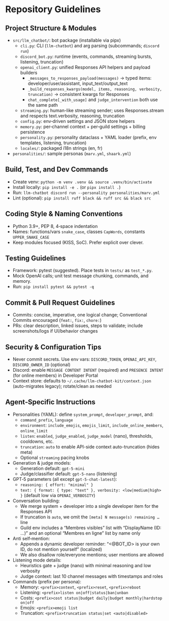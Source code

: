 # Repository Guidelines

## Project Structure & Modules
- `src/llm_chatbot/`: bot package (installable via pipx)
  - `cli.py`: CLI (`llm-chatbot`) and arg parsing (subcommands; `discord run`)
  - `discord_bot.py`: runtime (events, commands, streaming bursts, listening, truncation)
  - `openai_client.py`: unified Responses API helpers and payload builders
    - `_messages_to_responses_payload(messages)` → typed items: developer/user/assistant, input_text/output_text
    - `_build_responses_kwargs(model, items, reasoning, verbosity, truncation)` → consistent kwargs for Responses
    - `chat_complete[_with_usage]` and `judge_intervention` both use the same path
  - `streaming.py`: human-like streaming sender; uses Responses.stream and respects text.verbosity, reasoning, truncation
  - `config.py`: env‑driven settings and JSON store helpers
  - `memory.py`: per‑channel context + per‑guild settings + billing persistence
  - `personality.py`: personality dataclass + YAML loader (prefix, env templates, listening, truncation)
  - `locales/`: packaged i18n strings (en, fr)
- `personalities/`: sample personas (`marv.yml`, `shaark.yml`)

## Build, Test, and Dev Commands
- Create venv: `python -m venv .venv && source .venv/bin/activate`
- Install locally: `pip install -e .` (or `pipx install .`)
- Run: `llm-chatbot discord run --personality personalities/marv.yml`
- Lint (optional): `pip install ruff black && ruff src && black src`

## Coding Style & Naming Conventions
- Python 3.9+, PEP 8, 4‑space indentation
- Names: functions/vars `snake_case`, classes `CapWords`, constants `UPPER_SNAKE_CASE`
- Keep modules focused (KISS, SoC). Prefer explicit over clever.

## Testing Guidelines
- Framework: pytest (suggested). Place tests in `tests/` as `test_*.py`.
- Mock OpenAI calls; unit test message chunking, commands, and memory.
- Run: `pip install pytest && pytest -q`

## Commit & Pull Request Guidelines
- Commits: concise, imperative, one logical change; Conventional Commits encouraged (`feat:`, `fix:`, `chore:`)
- PRs: clear description, linked issues, steps to validate; include screenshots/logs if UI/behavior changes

## Security & Configuration Tips
- Never commit secrets. Use env vars: `DISCORD_TOKEN`, `OPENAI_API_KEY`, `DISCORD_OWNER_ID` (optional)
- Discord: enable `MESSAGE CONTENT INTENT` (required) and `PRESENCE INTENT` (for online members) in Developer Portal
- Context store: defaults to `~/.cache/llm-chatbot-kit/context.json` (auto-migrates legacy); rotate/clean as needed

## Agent‑Specific Instructions
- Personalities (YAML): define `system_prompt`, `developer_prompt`, and:
  - `command_prefix`, `language`
  - `environment`: `include_emojis`, `emojis_limit`, `include_online_members`, `online_limit`
  - `listen`: `enabled`, `judge_enabled`, `judge_model` (nano), thresholds, cooldowns, etc.
  - `truncation`: `auto` to enable API-side context auto-truncation (hides meta)
  - Optional `streaming` pacing knobs
- Generation & judge models:
  - Generation default: `gpt-5-mini`
  - Judge/classifier default: `gpt-5-nano` (listening)
- GPT‑5 parameters (all except `gpt-5-chat-latest`):
  - `reasoning: { effort: "minimal" }`
  - `text: { format: { type: "text" }, verbosity: <low|medium|high> }` (default low via `OPENAI_VERBOSITY`)
- Conversation building:
  - We merge system + developer into a single developer item for the Responses API
  - If truncation is `auto`, we omit the `[meta] N message(s) remaining …` line
  - Guild env includes a “Membres visibles” list with “DisplayName (ID: …)” and an optional “Membres en ligne” list by name only
- Anti self‑mention:
  - Appends a dynamic developer reminder: “<@BOT_ID> is your own ID, do not mention yourself” (localized)
  - We also disallow role/everyone mentions; user mentions are allowed
- Listening mode details:
  - Heuristics gate + judge (nano) with minimal reasoning and low verbosity
  - Judge context: last 10 channel messages with timestamps and roles
- Commands (prefix per persona):
  - Memory: `<prefix>context`, `<prefix>reset`, `<prefix>reboot`
  - Listening: `<prefix>listen on|off|status|ban|unban`
  - Costs: `<prefix>cost status|budget daily|budget monthly|hardstop on|off`
  - Emojis: `<prefix>emoji list`
  - Truncation: `<prefix>truncation status|set <auto|disabled>`
